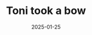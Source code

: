 ---
title: Toni took a bow
promotion: AEW
show: Collision
date: 2025-01-25
tags:
  - toni storm
images:
  - src: /assets/snapshots/2025.01.25.AEW.Collision.b.jpg
    alt: Toni delivered the performance of a lifetime
  - src: /assets/snapshots/2025.01.25.AEW.Collision.c.jpg
    alt: Toni delivered the performance of a lifetime
---